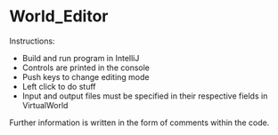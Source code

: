 # World_Editor


Instructions:

- Build and run program in IntelliJ
- Controls are printed in the console
- Push keys to change editing mode
- Left click to do stuff
- Input and output files must be specified in their respective fields in VirtualWorld

Further information is written in the form of comments within the code.
